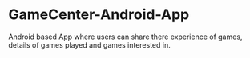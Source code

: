 # GameCenter-Android-App
Android based App where users can share there experience of games, details of games played and games interested in.

